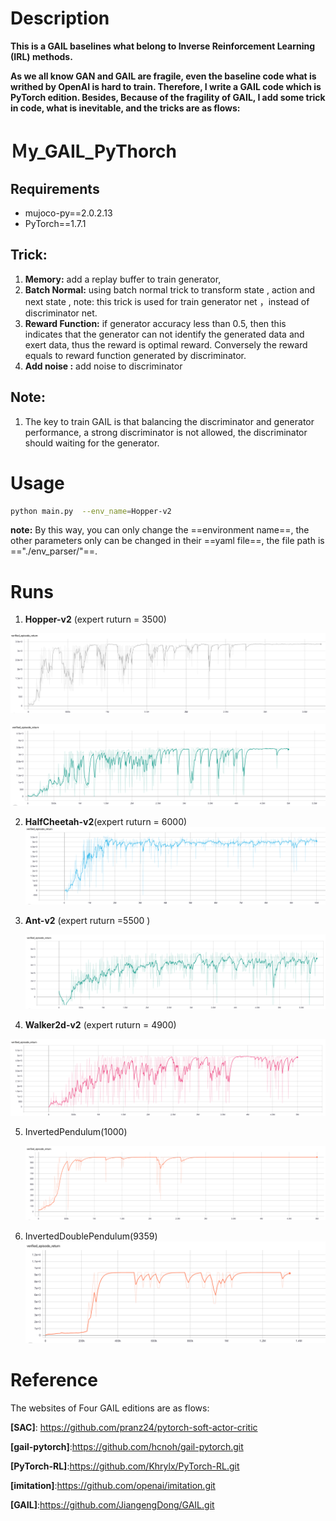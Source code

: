 # Description

**This is a GAIL baselines what belong to Inverse Reinforcement Learning (IRL) methods.** 

**As we all know GAN and GAIL are fragile, even the baseline code what is writhed by OpenAI is hard to train. Therefore,  I write a GAIL code which is PyTorch edition. Besides, Because of the fragility of GAIL, I add some trick in code, what is inevitable, and the tricks are as flows:**

# Ｍy_GAIL_PyThorch

## Requirements

- mujoco-py==2.0.2.13
- PyTorch==1.7.1

## Trick:

1. **Memory:** add a replay buffer to train generator, 
2. **Batch Normal:** using batch normal trick to transform  state , action and next state , note: this trick is used for train generator net ，instead of  discriminator net.
3. **Reward Function:** if generator accuracy less than 0.5,  then this indicates that the generator can not identify the generated data and exert data, thus the reward is optimal reward.  Conversely the reward equals to reward function generated by discriminator.
4. **Add noise :** add noise to discriminator

## Note:

1. The key to train GAIL is that balancing the discriminator and generator performance, a strong discriminator is not allowed, the discriminator should waiting for the generator.



# Usage

```bash
python main.py  --env_name=Hopper-v2
```

**note:** By this way, you can only change the ==environment name==, the other parameters  only can be changed in their ==yaml file==, the file path is =="./env_parser/"==.

# Runs



1. **Hopper-v2** (expert ruturn = 3500)

![image-20210408143157754](README.assets/image-20210408143157754.png)



![image-20210414091849909](README.assets/image-20210414091849909.png)

2. **HalfCheetah-v2**(expert ruturn = 6000)
 ![image-20210409142601820](README.assets/image-20210409142601820.png)
 
3. **Ant-v2** (expert ruturn =5500 )

    ![image-20210412100841604](README.assets/image-20210412100841604.png)

4. **Walker2d-v2** (expert ruturn = 4900)

![image-20210414102348203](README.assets/image-20210414102348203.png)

5. InvertedPendulum(1000)

   ![image-20210413092110327](README.assets/image-20210413092110327.png)

6. InvertedDoublePendulum(9359)
   ![image-20210414101914232](README.assets/image-20210414101914232.png)

# Reference

The websites of Four GAIL editions are as flows:

**[SAC]**: https://github.com/pranz24/pytorch-soft-actor-critic

**[gail-pytorch]**:https://github.com/hcnoh/gail-pytorch.git

**[PyTorch-RL]**:https://github.com/Khrylx/PyTorch-RL.git

**[imitation]**:https://github.com/openai/imitation.git

**[GAIL]**:https://github.com/JiangengDong/GAIL.git

